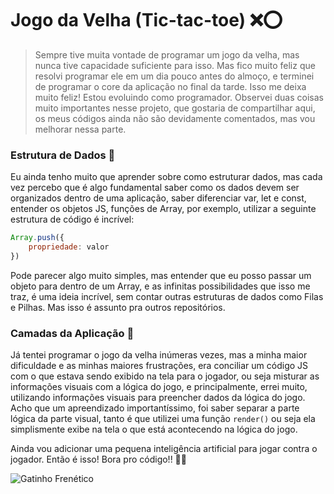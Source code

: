 # Jogo da Velha (Tic-tac-toe) ❌⭕
> Sempre tive muita vontade de programar um jogo da velha, mas nunca tive capacidade suficiente para isso. Mas fico muito feliz que resolvi programar ele em um dia pouco antes do almoço, e terminei de programar o core da aplicação no final da tarde. Isso me deixa muito feliz! Estou evoluindo como programador.
> Observei duas coisas muito importantes nesse projeto, que gostaria de compartilhar aqui, os meus códigos ainda não são devidamente comentados, mas vou melhorar nessa parte.

### Estrutura de Dados 🏦
Eu ainda tenho muito que aprender sobre como estruturar dados, mas cada vez percebo que é algo fundamental saber como os dados devem ser organizados dentro de uma aplicação, saber diferenciar var, let e const, entender os objetos JS, funções de Array, por exemplo, utilizar a seguinte estrutura de código é incrível: 

~~~javascript
Array.push({
    propriedade: valor
})
~~~
Pode parecer algo muito simples, mas entender que eu posso passar um objeto para dentro de um Array, e as infinitas possibilidades que isso me traz, é uma ideia incrível, sem contar outras estruturas de dados como Filas e Pilhas. Mas isso é assunto pra outros repositórios.

### Camadas da Aplicação 🐛
Já tentei programar o jogo da velha inúmeras vezes, mas a minha maior dificuldade e as minhas maiores frustrações, era conciliar um código JS com o que estava sendo exibido na tela para o jogador, ou seja misturar as informações visuais com a lógica do jogo, e principalmente, errei muito, utilizando informações visuais para preencher dados da lógica do jogo.
Acho que um apreendizado importantíssimo, foi saber separar a parte lógica da parte visual, tanto é que utilizei uma função `render()` ou seja ela simplismente exibe na tela o que está acontecendo na lógica do jogo.

Ainda vou adicionar uma pequena inteligência artificial para jogar contra o jogador. Então é isso! Bora pro código!! 👨‍💻

![Gatinho Frenético](https://www.tramaweb.com.br/wp-content/uploads/2019/10/f6719fd6-tenor.gif)
